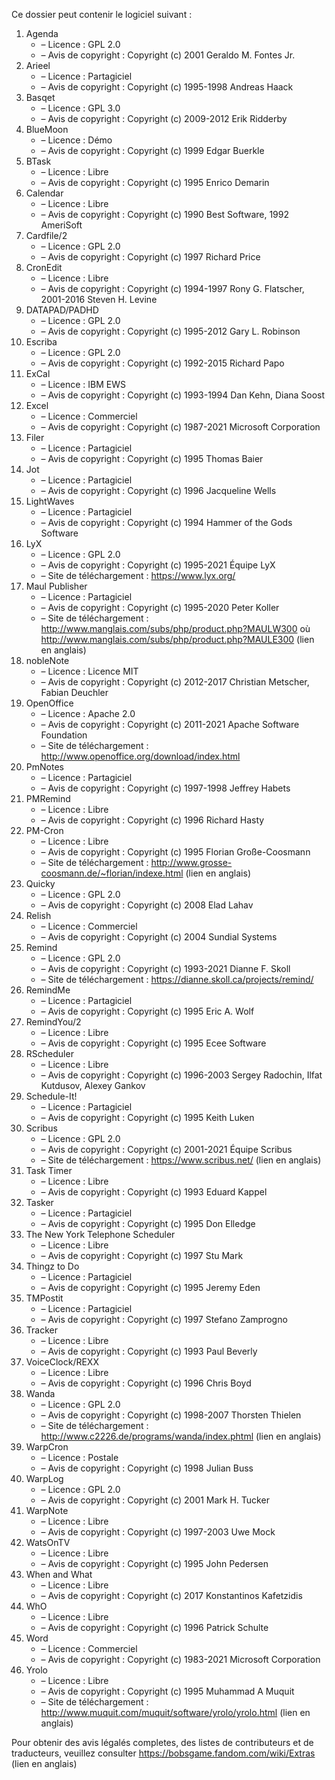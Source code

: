 ﻿Ce dossier peut contenir le logiciel suivant :

1. Agenda
   - – Licence : GPL 2.0
   - – Avis de copyright : Copyright (c) 2001 Geraldo M. Fontes Jr.
2. Arieel
   - – Licence : Partagiciel
   - – Avis de copyright : Copyright (c) 1995-1998 Andreas Haack
3. Basqet
   - – Licence : GPL 3.0
   - – Avis de copyright : Copyright (c) 2009-2012 Erik Ridderby
4. BlueMoon
   - – Licence : Démo
   - – Avis de copyright : Copyright (c) 1999 Edgar Buerkle
5. BTask
   - – Licence : Libre
   - – Avis de copyright : Copyright (c) 1995 Enrico Demarin
6. Calendar
   - – Licence : Libre
   - – Avis de copyright : Copyright (c) 1990 Best Software, 1992 AmeriSoft
7. Cardfile/2
   - – Licence : GPL 2.0
   - – Avis de copyright : Copyright (c) 1997 Richard Price
8. CronEdit
   - – Licence : Libre
   - – Avis de copyright : Copyright (c) 1994-1997 Rony G. Flatscher, 2001-2016 Steven H. Levine
9. DATAPAD/PADHD
   - – Licence : GPL 2.0
   - – Avis de copyright : Copyright (c) 1995-2012 Gary L. Robinson
10. Escriba
    - – Licence : GPL 2.0
    - – Avis de copyright : Copyright (c) 1992-2015 Richard Papo
11. ExCal
    - – Licence : IBM EWS
    - – Avis de copyright : Copyright (c) 1993-1994 Dan Kehn, Diana Soost
12. Excel
    - – Licence : Commerciel
    - – Avis de copyright : Copyright (c) 1987-2021 Microsoft Corporation
13. Filer
    - – Licence : Partagiciel
    - – Avis de copyright : Copyright (c) 1995 Thomas Baier
14. Jot
    - – Licence : Partagiciel
    - – Avis de copyright : Copyright (c) 1996 Jacqueline Wells
15. LightWaves
    - – Licence : Partagiciel
    - – Avis de copyright : Copyright (c) 1994 Hammer of the Gods Software
16. LyX
    - – Licence : GPL 2.0
    - – Avis de copyright : Copyright (c) 1995-2021 Équipe LyX
    - – Site de téléchargement : https://www.lyx.org/
17. Maul Publisher
    - – Licence : Partagiciel
    - – Avis de copyright : Copyright (c) 1995-2020 Peter Koller
    - – Site de téléchargement : http://www.manglais.com/subs/php/product.php?MAULW300 où http://www.manglais.com/subs/php/product.php?MAULE300 (lien en anglais)
18. nobleNote
    - – Licence : Licence MIT
    - – Avis de copyright : Copyright (c) 2012-2017 Christian Metscher, Fabian Deuchler
19. OpenOffice
    - – Licence : Apache 2.0
    - – Avis de copyright : Copyright (c) 2011-2021 Apache Software Foundation
    - – Site de téléchargement : http://www.openoffice.org/download/index.html
20. PmNotes
    - – Licence : Partagiciel
    - – Avis de copyright : Copyright (c) 1997-1998 Jeffrey Habets
21. PMRemind
    - – Licence : Libre
    - – Avis de copyright : Copyright (c) 1996 Richard Hasty
22. PM-Cron
    - – Licence : Libre
    - – Avis de copyright : Copyright (c) 1995 Florian Große-Coosmann
    - – Site de téléchargement : http://www.grosse-coosmann.de/~florian/indexe.html (lien en anglais)
23. Quicky
    - – Licence : GPL 2.0
    - – Avis de copyright : Copyright (c) 2008 Elad Lahav
24. Relish
    - – Licence : Commerciel
    - – Avis de copyright : Copyright (c) 2004 Sundial Systems
25. Remind
    - – Licence : GPL 2.0
    - – Avis de copyright : Copyright (c) 1993-2021 Dianne F. Skoll
    - – Site de téléchargement : https://dianne.skoll.ca/projects/remind/
26. RemindMe
    - – Licence : Partagiciel
    - – Avis de copyright : Copyright (c) 1995 Eric A. Wolf
27. RemindYou/2
    - – Licence : Libre
    - – Avis de copyright : Copyright (c) 1995 Ecee Software
28. RScheduler
    - – Licence : Libre
    - – Avis de copyright : Copyright (c) 1996-2003 Sergey Radochin, Ilfat Kutdusov, Alexey Gankov
29. Schedule-It!
    - – Licence : Partagiciel
    - – Avis de copyright : Copyright (c) 1995 Keith Luken
30. Scribus
    - – Licence : GPL 2.0
    - – Avis de copyright : Copyright (c) 2001-2021 Équipe Scribus
    - – Site de téléchargement : https://www.scribus.net/ (lien en anglais)
31. Task Timer
    - – Licence : Libre
    - – Avis de copyright : Copyright (c) 1993 Eduard Kappel
32. Tasker
    - – Licence : Partagiciel
    - – Avis de copyright : Copyright (c) 1995 Don Elledge
33. The New York Telephone Scheduler
    - – Licence : Libre
    - – Avis de copyright : Copyright (c) 1997 Stu Mark
34. Thingz to Do
    - – Licence : Partagiciel
    - – Avis de copyright : Copyright (c) 1995 Jeremy Eden
35. TMPostit
    - – Licence : Partagiciel
    - – Avis de copyright : Copyright (c) 1997 Stefano Zamprogno
36. Tracker
    - – Licence : Libre
    - – Avis de copyright : Copyright (c) 1993 Paul Beverly
37. VoiceClock/REXX
    - – Licence : Libre
    - – Avis de copyright : Copyright (c) 1996 Chris Boyd
38. Wanda
    - – Licence : GPL 2.0
    - – Avis de copyright : Copyright (c) 1998-2007 Thorsten Thielen
    - – Site de téléchargement : http://www.c2226.de/programs/wanda/index.phtml (lien en anglais)
39. WarpCron
    - – Licence : Postale
    - – Avis de copyright : Copyright (c) 1998 Julian Buss
40. WarpLog
    - – Licence : GPL 2.0
    - – Avis de copyright : Copyright (c) 2001 Mark H. Tucker
41. WarpNote
    - – Licence : Libre
    - – Avis de copyright : Copyright (c) 1997-2003 Uwe Mock
42. WatsOnTV
    - – Licence : Libre
    - – Avis de copyright : Copyright (c) 1995 John Pedersen
43. When and What
    - – Licence : Libre
    - – Avis de copyright : Copyright (c) 2017 Konstantinos Kafetzidis
44. WhO
    - – Licence : Libre
    - – Avis de copyright : Copyright (c) 1996 Patrick Schulte
45. Word
    - – Licence : Commerciel
    - – Avis de copyright : Copyright (c) 1983-2021 Microsoft Corporation
46. Yrolo
    - – Licence : Libre
    - – Avis de copyright : Copyright (c) 1995 Muhammad A Muquit
    - – Site de téléchargement : http://www.muquit.com/muquit/software/yrolo/yrolo.html (lien en anglais)

Pour obtenir des avis légalés completes, des listes de contributeurs et de traducteurs, veuillez consulter https://bobsgame.fandom.com/wiki/Extras (lien en anglais)
